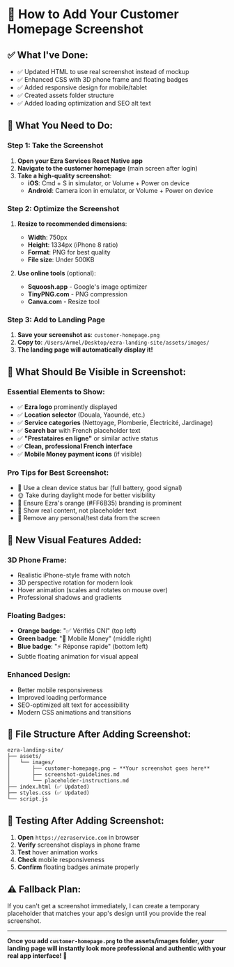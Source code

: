 # 📱 How to Add Your Customer Homepage Screenshot

## ✅ **What I've Done:**
- ✅ Updated HTML to use real screenshot instead of mockup
- ✅ Enhanced CSS with 3D phone frame and floating badges
- ✅ Added responsive design for mobile/tablet
- ✅ Created assets folder structure
- ✅ Added loading optimization and SEO alt text

## 📸 **What You Need to Do:**

### **Step 1: Take the Screenshot**
1. **Open your Ezra Services React Native app**
2. **Navigate to the customer homepage** (main screen after login)
3. **Take a high-quality screenshot**:
   - **iOS**: Cmd + S in simulator, or Volume + Power on device
   - **Android**: Camera icon in emulator, or Volume + Power on device

### **Step 2: Optimize the Screenshot**
1. **Resize to recommended dimensions**:
   - **Width**: 750px
   - **Height**: 1334px (iPhone 8 ratio)
   - **Format**: PNG for best quality
   - **File size**: Under 500KB

2. **Use online tools** (optional):
   - **Squoosh.app** - Google's image optimizer
   - **TinyPNG.com** - PNG compression
   - **Canva.com** - Resize tool

### **Step 3: Add to Landing Page**
1. **Save your screenshot as**: `customer-homepage.png`
2. **Copy to**: `/Users/Armel/Desktop/ezra-landing-site/assets/images/`
3. **The landing page will automatically display it!**

## 🎯 **What Should Be Visible in Screenshot:**

### **Essential Elements to Show:**
- ✅ **Ezra logo** prominently displayed
- ✅ **Location selector** (Douala, Yaoundé, etc.)
- ✅ **Service categories** (Nettoyage, Plomberie, Électricité, Jardinage)
- ✅ **Search bar** with French placeholder text
- ✅ **"Prestataires en ligne"** or similar active status
- ✅ **Clean, professional French interface**
- ✅ **Mobile Money payment icons** (if visible)

### **Pro Tips for Best Screenshot:**
- 📱 Use a clean device status bar (full battery, good signal)
- 🌞 Take during daylight mode for better visibility
- 🎨 Ensure Ezra's orange (#FF6B35) branding is prominent
- 📝 Show real content, not placeholder text
- 🧹 Remove any personal/test data from the screen

## 🚀 **New Visual Features Added:**

### **3D Phone Frame:**
- Realistic iPhone-style frame with notch
- 3D perspective rotation for modern look
- Hover animation (scales and rotates on mouse over)
- Professional shadows and gradients

### **Floating Badges:**
- **Orange badge**: "✅ Vérifiés CNI" (top left)
- **Green badge**: "📱 Mobile Money" (middle right)  
- **Blue badge**: "⚡ Réponse rapide" (bottom left)
- Subtle floating animation for visual appeal

### **Enhanced Design:**
- Better mobile responsiveness
- Improved loading performance
- SEO-optimized alt text for accessibility
- Modern CSS animations and transitions

## 📁 **File Structure After Adding Screenshot:**
```
ezra-landing-site/
├── assets/
│   └── images/
│       ├── customer-homepage.png ← **Your screenshot goes here**
│       ├── screenshot-guidelines.md
│       └── placeholder-instructions.md
├── index.html (✅ Updated)
├── styles.css (✅ Updated) 
└── script.js
```

## 🔄 **Testing After Adding Screenshot:**
1. **Open** `https://ezraservice.com` in browser
2. **Verify** screenshot displays in phone frame
3. **Test** hover animation works
4. **Check** mobile responsiveness
5. **Confirm** floating badges animate properly

## ⚠️ **Fallback Plan:**
If you can't get a screenshot immediately, I can create a temporary placeholder that matches your app's design until you provide the real screenshot.

---

**Once you add `customer-homepage.png` to the assets/images folder, your landing page will instantly look more professional and authentic with your real app interface! 🎉**